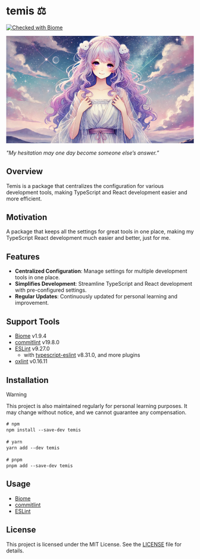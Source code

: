 # temis ⚖️

[![Checked with Biome](https://img.shields.io/badge/Checked_with-Biome-60a5fa?style=flat&logo=biome)](https://biomejs.dev)

![](./assets/temis.webp)

_"My hesitation may one day become someone else’s answer.”_

## Overview

Temis is a package that centralizes the configuration for various development tools, making TypeScript and React development easier and more efficient.

## Motivation

A package that keeps all the settings for great tools in one place, making my TypeScript React development much easier and better, just for me.

## Features

- **Centralized Configuration**: Manage settings for multiple development tools in one place.
- **Simplifies Development**: Streamline TypeScript and React development with pre-configured settings.
- **Regular Updates**: Continuously updated for personal learning and improvement.

## Support Tools

- [Biome](https://github.com/biomejs/biome) v1.9.4
- [commitlint](https://github.com/conventional-changelog/commitlint) v19.8.0
- [ESLint](https://github.com/eslint/eslint) v9.27.0
  - with [typescript-eslint](https://github.com/typescript-eslint/typescript-eslint) v8.31.0, and more plugins
- [oxlint](https://oxc.rs) v0.16.11

## Installation

> [!WARNING]
> This project is also maintained regularly for personal learning purposes. It may change without notice, and we cannot guarantee any compensation.

```shell
# npm
npm install --save-dev temis

# yarn
yarn add --dev temis

# pnpm
pnpm add --save-dev temis
```

## Usage

- [Biome](docs/biome.md)
- [commitlint](docs/commitlint.md)
- [ESLint](docs/eslint.md)

## License

This project is licensed under the MIT License. See the [LICENSE](LICENSE) file for details.
